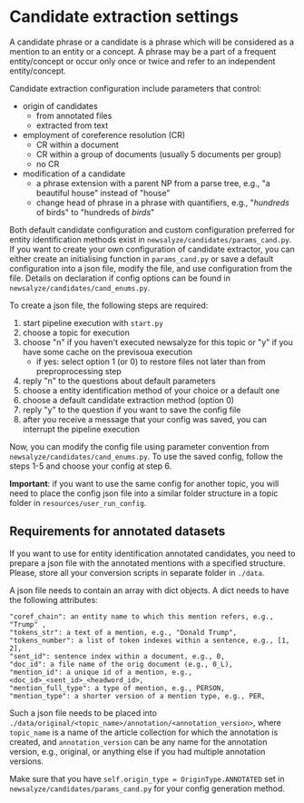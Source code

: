 # Candidate extraction settings
A candidate phrase or a candidate is a phrase which will be considered as a mention to an entity or a concept. A phrase 
may be a part of a frequent entity/concept or occur only once or twice and refer to an independent entity/concept.

Candidate extraction configuration include parameters that control: 
   * origin of candidates 
        * from annotated files
        * extracted from text
   * employment of coreference resolution (CR)
        * CR within a document
        * CR within a group of documents (usually 5 documents per group)
        * no CR
   * modification of a candidate 
        * a phrase extension with a parent NP from a parse tree, e.g., "a beautiful house" instead of "house"
        * change head of phrase in a phrase with quantifiers, e.g., "_hundreds_ of birds" to "hundreds of _birds_"
        
Both default candidate configuration and custom configuration preferred for entity identification methods exist 
in ```newsalyze/candidates/params_cand.py```. If you want to create your own configuration of candidate extractor, 
you can either create an initialising function in ```params_cand.py``` or save a default configuration into a json file,
 modify the file, and use configuration from the file. Details on declaration if config options can be found in 
 ```newsalyze/candidates/cand_enums.py```.
 
 To create a json file, the following steps are required: 
 1) start pipeline execution with ```start.py```
 2) choose a topic for execution
 3) choose "n" if you haven't executed newsalyze for this topic or "y" if you have some cache on the previsoua execution
    * if yes: select option 1 (or 0) to restore files not later than from preproprocessing step
 4) reply "n" to the questions about default parameters
 5) choose a entity identification method of your choice or a default one 
 6) choose a default candidate extraction method (option 0)
 7) reply "y" to the question if you want to save the config file 
 8) after you receive a message that your config was saved, you can interrupt the pipeline execution
 
 Now, you can modify the config file using parameter convention from ```newsalyze/candidates/cand_enums.py```. To use 
 the saved config, follow the steps 1-5 and choose your config at step 6. 
 
 **Important**: if you want to use the same 
 config for another topic, you will need to place the config json file into a similar folder structure in a topic folder 
 in ```resources/user_run_config```. 

## Requirements for annotated datasets
If you want to use for entity identification annotated candidates, you need to prepare a json file with the annotated 
mentions with a specified structure. Please, store all your conversion scripts in separate folder in ```./data```.

A json file needs to contain an array with dict objects. A dict needs to have the following attributes: 
```
"coref_chain": an entity name to which this mention refers, e.g., "Trump" ,
"tokens_str": a text of a mention, e.g., "Donald Trump",
"tokens_number": a list of token indexes within a sentence, e.g., [1, 2],
"sent_id": sentence index within a document, e.g., 0,
"doc_id": a file name of the orig document (e.g., 0_L),
"mention_id": a unique id of a mention, e.g., <doc_id>_<sent_id>_<headword_id>,
"mention_full_type": a type of mention, e.g., PERSON,
"mention_type": a shorter version of a mention type, e.g., PER,
```

Such a json file needs to be placed into ```./data/original/<topic_name>/annotation/<annotation_version>```, 
where ```topic_name``` is a name of the article collection for which the annotation is created, and ```annotation_version```
can be any name for the annotation version, e.g., original, or anything else if you had multiple annotation versions.

Make sure that you have ```self.origin_type = OriginType.ANNOTATED``` set in ```newsalyze/candidates/params_cand.py``` for 
your config generation method.